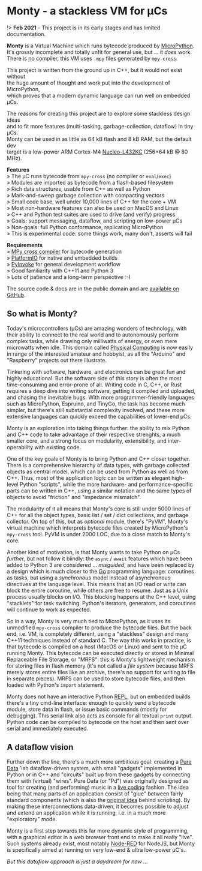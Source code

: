 # Monty - a stackless VM for µCs

!> **Feb 2021** - This project is in its early stages and has limited
documentation.

**Monty** is a Virtual Machine which runs bytecode produced by [MicroPython][MPY].  
It's grossly incomplete and totally unfit for general use, but ... it _does_ work.  
There is no compiler, this VM uses `.mpy` files generated by `mpy-cross`.

This project is written from the ground up in C++, but it would not exist without  
the huge amount of thought and work put into the development of MicroPython,  
which proves that a modern dynamic language can run well on embedded µCs.

The reasons for creating this project are to explore some stackless design ideas  
and to fit more features (multi-tasking, garbage-collection, dataflow) in tiny µCs.  
Monty can be used in as little as 64 kB flash and 8 kB RAM, but the default dev  
target is a low-power ARM Cortex-M4 [Nucleo-L432KC][L432] (256+64 kB @ 80 MHz).

**Features**  
» The µC runs bytecode from `mpy-cross` (no compiler or `eval`/`exec`)  
» Modules are imported as bytecode from a flash-based filesystem  
» Rich data structures, usable from C++ as well as Python  
» Mark-and-sweep garbage collection with compacting vectors  
» Small code base, well under 10,000 lines of C++ for the core + VM  
» Most non-hardware features can also be used on MacOS and Linux  
» C++ and Python test suites are used to drive (and verify) progress  
» Goals: support messaging, dataflow, and scripting on low-power µCs  
» Non-goals: full Python conformance, replicating MicroPython  
» This is experimental code: some things work, many don't, asserts will fail  

**Requirements**  
» [MPy cross compiler][MPX] for bytecode generation  
» [PlatformIO][PIO] for native and embedded builds  
» [PyInvoke][INV] for general development workflow  
» Good familiarity with C++11 and Python 3  
» Lots of patience and a long-term perspective :-)

The source code & docs are in the public domain and are [available on GitHub][GIT].

[MPY]: https://micropython.org/
[L432]: https://www.st.com/en/evaluation-tools/nucleo-l432kc.html
[GIT]: https://github.com/jeelabs/monty
[PIO]: https://docs.platformio.org/en/latest/
[MPX]: https://github.com/micropython/micropython/tree/master/mpy-cross
[INV]: https://www.pyinvoke.org/

## So what is Monty?

Today's microcontrollers (µCs) are amazing wonders of technology, with their ability
to connect to the real world and to autonomously perform complex tasks, while
drawing only milliwatts of energy, or even mere microwatts when idle. This domain
called
[Physical Computing][PHY] is now easily in range of the interested amateur and
hobbyist, as all the "Arduino" and "Raspberry" projects out there illustrate.

Tinkering with software, hardware, and electronics can be great fun and highly
educational. But the software side of this story is often the most
time-consuming and error-prone of all. Writing code in C, C++, or Rust requires
a deep dive into writing software, getting it compiled and uploaded, and chasing
the inevitable bugs.  With more programmer-friendly languages such as
MicroPython, Espruino, and TinyGo, the task has become much simpler, but there's
still substantial complexity involved, and these more extensive languages can
quickly exceed the capabilities of lower-end µCs.

Monty is an exploration into taking things further: the ability to mix Python
and C++ code to take advantage of their respective strenghts, a much smaller
core, and a strong focus on modularity, extensibility, and inter-operability
with existing code.

One of the key goals of Monty is to bring Python and C++ closer together. There
is a comprehensive hierarchy of data types, with garbage collected objects as
central model, which can be used from Python as well as from C++. Thus, most of
the application logic can be written as elegant high-level Python "scripts",
while the more hardware- and performance-specific parts can be written in C++,
using a similar notation and the same types of objects to avoid "friction" and
"impedance mismatch".

The modularity of it all means that Monty's core is still under 5000 lines of
C++ for all the object types, basic list / set / dict collections, and garbage
collector. On top of this, but as _optional_ module, there's "PyVM", Monty's
virtual machine which interprets bytecode files created by MicroPython's
`mpy-cross` tool. PyVM is under 2000 LOC, due to a close match to Monty's core.

Another kind of motivation, is that Monty wants to take Python on µCs _further_,
but not follow it blindly: the `async` / `await` features which have been added
to Python 3 are considered ... _misguided_, and have been replaced by a design which
is much closer to the [Go][GOL] programming language: coroutines as tasks, but
using a _synchronous_ model instead of asynchronous directives at the language
level. This means that an I/O read or write can block the entire coroutine,
while others are free to resume. Just as a Unix process usually blocks on I/O.
This blocking happens at the C++ level, using "stacklets" for task switching.
Python's iterators, generators, and coroutines will continue to work as
expected.

So in a way, Monty is very much tied to MicroPython, as it uses its unmodified
`mpy-cross` compiler to produce the bytecode files. But the back end, i.e. VM,
is completely different, using a "stackless" design and many C++11 techniques
instead of standard C. The way this works in practice, is that bytecode is
compiled on a host (MacOS or Linux) and sent to the µC running Monty. This
bytecode can be executed directly or stored in Minimal Replaceable File Storage,
or "MRFS": this is Monty's lightweight mechanism for storing files in flash
memory (it's not called a _file system_ because MRFS merely stores entire files
like an archive, there's no support for writing to file in separate pieces).
MRFS can be used to store bytecode files, and then loaded with Python's `import`
statement.

Monty does not have an interactive Python [REPL][REP], but on embedded builds
there's a tiny cmd-line interface: enough to quickly send a bytecode module, store
data in flash, or issue basic commands (mostly for debugging). This serial
link also acts as console for all textual `print` output. Python code can be
compiled to bytecode on the host and then sent over serial and immediately
executed.

## A dataflow vision

Further down the line, there's a much more ambitious goal: creating a [Pure
Data][PDA] 'ish dataflow-driven system, with small "gadgets" implemented in
Python or in C++ and "circuits" built up from these gadgets by connecting them
with (virtual) "wires". Pure Data (or "Pd") was originally designed as tool for
creating (and performing) music in a [live coding][LVC] fashion. The idea being
that many parts of an application consist of "glue" between fairly standard
components (which is also the [original idea][OHD] behind scripting). By making
these interconnections data-driven, it becomes possible to adjust and extend an
application while it is running, i.e. in a much more "exploratory" mode.

Monty is a first step towards this far more dynamic style of programming, with a
graphical editor in a web browser front end to make it all really "live". Such
systems already exist, most notably [Node-RED][NDR] for NodeJS, but Monty is
specifically aimed at running on very low-end & ultra low-power µC's.

_But this dataflow approach is just a daydream for now ..._

[PHY]: https://en.wikipedia.org/wiki/Physical_computing
[GOL]: https://en.wikipedia.org/wiki/Go_(programming_language)
[PDA]: https://puredata.info
[LVC]: https://en.wikipedia.org/wiki/Live_coding
[NDR]: https://nodered.org
[OHD]: https://en.wikipedia.org/wiki/Ousterhout%27s_dichotomy
[REP]: https://en.wikipedia.org/wiki/Read–eval–print_loop
